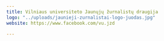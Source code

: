 ```yaml
---
title: Vilniaus universiteto Jaunųjų žurnalistų draugija
logo: "../uploads/jaunieji-zurnalistai-logo-juodas.jpg"
website: https://www.facebook.com/vu.jzd

---
```

